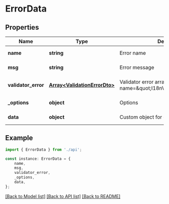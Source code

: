 # ErrorData


## Properties

Name | Type | Description | Notes
------------ | ------------- | ------------- | -------------
**name** | **string** | Error name | [default to undefined]
**msg** | **string** | Error message | [default to undefined]
**validator_error** | [**Array&lt;ValidationErrorDto&gt;**](ValidationErrorDto.md) | Validator error array if name&#x3D;\&quot;I18nValidationException\&quot; | [optional] [default to undefined]
**_options** | **object** | Options | [default to undefined]
**data** | **object** | Custom object for error | [default to undefined]

## Example

```typescript
import { ErrorData } from './api';

const instance: ErrorData = {
    name,
    msg,
    validator_error,
    _options,
    data,
};
```

[[Back to Model list]](../README.md#documentation-for-models) [[Back to API list]](../README.md#documentation-for-api-endpoints) [[Back to README]](../README.md)
